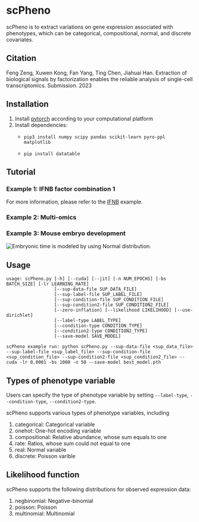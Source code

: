 # scPheno
 scPheno is to extract variations on gene expression associated with phenotypes, which can be categorical, compositional, normal, and discrete covariates.

## Citation
Feng Zeng, Xuwen Kong, Fan Yang, Ting Chen, Jiahuai Han. Extraction of biological signals by factorization enables the reliable analysis of single-cell transcriptomics. Submission. 2023

## Installation
1. Install [pytorch](https://pytorch.org/get-started/locally/) according to your computational platform
2. Install dependencies:
    - `pip3 install numpy scipy pandas scikit-learn pyro-ppl matplotlib`

    - `pip install datatable`


## Tutorial

### Example 1: IFNB factor combination 1
For more information, please refer to the [IFNB](https://github.com/ZengFLab/scPheno/blob/main/ifnb.ipynb) example.

### Example 2: Multi-omics

### Example 3: Mouse embryo development

![Embryonic time is modeled by using Normal distribution.](https://github.com/ZengFLab/scPheno/blob/main/ifnb.ipynb)

## Usage
```
usage: scPheno.py [-h] [--cuda] [--jit] [-n NUM_EPOCHS] [-bs BATCH_SIZE] [-lr LEARNING_RATE]
                  [--sup-data-file SUP_DATA_FILE] 
                  [--sup-label-file SUP_LABEL_FILE] 
                  [--sup-condition-file SUP_CONDITION_FILE]
                  [--sup-condition2-file SUP_CONDITION2_FILE]
                  [--zero-inflation] [--likelihood LIKELIHOOD] [--use-dirichlet]
                  [--label-type LABEL_TYPE]
                  [--condition-type CONDITION_TYPE]
                  [--condition2-type CONDITION2_TYPE]
                  [--save-model SAVE_MODEL]

scPheno example run: python scPheno.py --sup-data-file <sup_data_file> --sup-label-file <sup_label_file> --sup-condition-file <sup_condition_file> --sup-condition2-file <sup_condition2_file> --cuda -lr 0.0001 -bs 1000 -n 50 --save-model best_model.pth

```


## Types of phenotype variable

Users can specify the type of phenotype variable by setting ```--label-type```, ```--condition-type```, ```--condition2-type```.

scPheno supports various types of phenotype variables, including
1. categorical: Categorical variable
2. onehot: One-hot encoding variable
3. compositional: Relative abundance, whose sum equals to one
4. rate: Ratios, whose sum could not equal to one
5. real: Normal variable
6. discrete: Poisson varible


## Likelihood function
scPheno supports the following distributions for observed expression data:
1. negbinomial: Negative-binomial
2. poisson: Poisson
3. multinomial: Multinomial
